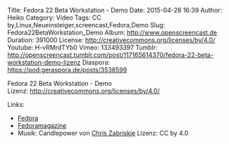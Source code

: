 Title: Fedora 22 Beta Workstation - Demo
Date: 2015-04-28 16:39
Author: Heiko
Category: Video
Tags: CC by,Linux,Neueinsteiger,screencast,Fedora,Demo
Slug: Fedora22BetaWorkstation_Demo
Album: http://www.openscreencast.de
Duration: 391000
License: http://creativecommons.org/licenses/by/4.0/
Youtube: H-vRMrdTYb0
Vimeo: 133493397
Tumblr: http://openscreencast.tumblr.com/post/117165614370/fedora-22-beta-workstation-demo-lizenz
Diaspora: https://pod.geraspora.de/posts/3538599

Fedora 22 Beta Workstation - Demo  
Lizenz: <http://creativecommons.org/licenses/by/4.0/>

Links:

  * [Fedora](https://getfedora.org/en/ "Link zu getfedora.org" )
  * [Fedoramagazine](http://fedoramagazine.org/fedora-22-beta-released/ "Link zu fedoramagazine.org" )
  * Musik: Candlepower von [Chris Zabriskie](http://chriszabriskie.com/ "Link zu chriszabriskie.com" ) Lizenz: CC by 4.0

